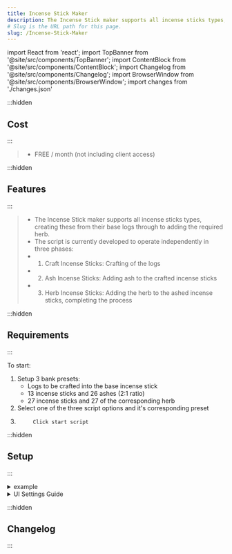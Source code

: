 ```yaml
---
title: Incense Stick Maker
description: The Incense Stick maker supports all incense sticks types, creating these from their base logs through to adding the required herb.
# Slug is the URL path for this page.
slug: /Incense-Stick-Maker
---
```


import React from 'react';
import TopBanner from '@site/src/components/TopBanner';
import ContentBlock from '@site/src/components/ContentBlock';
import Changelog from '@site/src/components/Changelog';
import BrowserWindow from '@site/src/components/BrowserWindow';
import changes from './changes.json'

<TopBanner title="Incense Stick Maker" version="v1.0.6" skill="Firemakeing">
</TopBanner>

:::hidden

## Cost

:::

<ContentBlock title="Cost">

> - FREE / month (not including client access)

</ContentBlock>

:::hidden

## Features

:::

<ContentBlock title="Features">

> - The Incense Stick maker supports all incense sticks types, creating these from their base logs through to adding the required herb.
> - The script is currently developed to operate independently in three phases:
> - 1. Craft Incense Sticks: Crafting of the logs
> - 2. Ash Incense Sticks: Adding ash to the crafted incense sticks
> - 3. Herb Incense Sticks: Adding the herb to the ashed incense sticks, completing the process

</ContentBlock>

:::hidden

## Requirements

:::
<ContentBlock title="Requirements">

To start:

1.  Setup 3 bank presets:
    - Logs to be crafted into the base incense stick
    - 13 incense sticks and 26 ashes (2:1 ratio)
    - 27 incense sticks and 27 of the corresponding herb
2.  Select one of the three script options and it's corresponding preset
3.          Click start script

</ContentBlock>

:::hidden

## Setup

:::
<ContentBlock title="Setup">

<details>
<summary>example</summary>

- example

</details>

<details>
<summary>UI Settings Guide</summary>

- example

</details>

</ContentBlock>

:::hidden

## Changelog

:::

<Changelog changes={changes}>

</Changelog>
